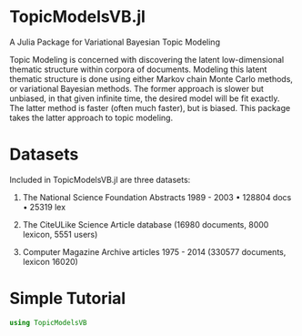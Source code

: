 # TopicModelsVB.jl
A Julia Package for Variational Bayesian Topic Modeling

Topic Modeling is concerned with discovering the latent low-dimensional thematic structure within corpora of documents.  Modeling this latent thematic structure is done using either Markov chain Monte Carlo methods, or variational Bayesian methods.  The former approach is slower but unbiased, in that given infinite time, the desired model will be fit exactly.  The latter method is faster (often much faster), but is biased.  This package takes the latter approach to topic modeling.

# Datasets
Included in TopicModelsVB.jl are three datasets:

1. The National Science Foundation Abstracts 1989 - 2003
  • 128804 docs
  • 25319 lex

2. The CiteULike Science Article database (16980 documents, 8000 lexicon, 5551 users)

3. Computer Magazine Archive articles 1975 - 2014 (330577 documents, lexicon 16020)

# Simple Tutorial
```julia
using TopicModelsVB
```
